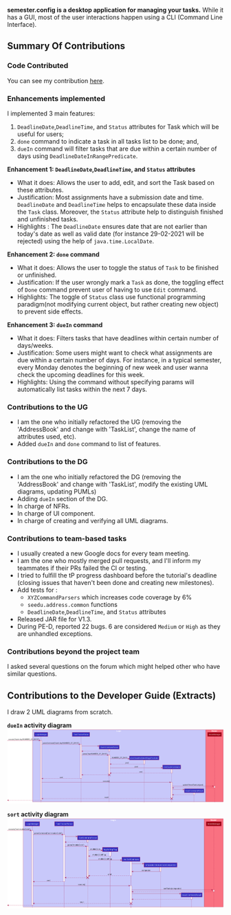 **semester.config is a desktop application for managing your tasks.**
While it has a GUI, most of the user interactions happen using a CLI (Command Line Interface).

## Summary Of Contributions

### Code Contributed
You can see my contribution [here](https://nus-cs2103-ay2021s2.github.io/tp-dashboard/?search=&sort=groupTitle&sortWithin=title&since=&timeframe=commit&mergegroup=&groupSelect=groupByRepos&breakdown=false&tabOpen=true&tabType=authorship&tabAuthor=austenjs&tabRepo=AY2021S2-CS2103-T14-4%2Ftp%5Bmaster%5D&authorshipIsMergeGroup=false&authorshipFileTypes=docs~functional-code~test-code&authorshipIsBinaryFileTypeChecked=false).

### Enhancements implemented <br>
I implemented 3 main features:
1. `DeadlineDate`,`DeadlineTime`, and `Status` attributes for Task which will be useful for users;
2. `done` command to indicate a task in all tasks list to be done; and,
3. `dueIn` command will filter tasks that are due within a certain number of days using `DeadlineDateInRangePredicate`.

**Enhancement 1: `DeadlineDate`,`DeadlineTime`, and `Status` attributes** <br>
* What it does: Allows the user to add, edit, and sort the Task based on these attributes.
* Justification: Most assignments have a submission date and time. `DeadlineDate` and `DeadlineTime`
helps to encapsulate these data inside the `Task` class.
Moreover, the `Status` attribute help to distinguish finished and unfinished tasks.
* Highlights :
The `DeadlineDate` ensures date that are not earlier than today's date as well as
valid date (for instance 29-02-2021 will be rejected) using the help
of `java.time.LocalDate`.

**Enhancement 2: `done` command** <br>
* What it does: Allows the user to toggle the status of `Task` to be finished or unfinished.
* Justification: If the user wrongly mark a `Task` as done, the toggling effect of `Done` command
prevent user of having to use `Edit` command.
* Highlights:
The toggle of `Status` class use functional programming paradigm(not modifying current object, but rather creating new object) to
prevent side effects.

**Enhancement 3: `dueIn` command** <br>
* What it does: Filters tasks that have deadlines within certain number of days/weeks.
* Justification: Some users might want to check what assignments are due within a certain number of days.
For instance, in a typical semester, every Monday denotes the beginning of new week and user wanna
check the upcoming deadlines for this week.
* Highlights: Using the command without specifying params will automatically list tasks within
the next 7 days. 
### Contributions to the UG
* I am the one who initially refactored the UG (removing the 'AddressBook' and change with 'TaskList',
change the name of attributes used, etc).
* Added `dueIn` and `done` command to list of features.

### Contributions to the DG
* I am the one who initially refactored the DG (removing the 'AddressBook' and change with 'TaskList',
modify the existing UML diagrams, updating PUMLs)
* Adding `dueIn` section of the DG.
* In charge of NFRs.
* In charge of UI component.
* In charge of creating and verifying all UML diagrams.

### Contributions to team-based tasks

* I usually created a new Google docs for every team meeting.
* I am the one who mostly merged pull requests, and I'll inform my teammates if their PRs failed the CI or testing.
* I tried to fulfill the tP progress dashboard before the tutorial's deadline (closing issues
that haven't been done and creating new milestones).
* Add tests for :
    * `XYZCommandParsers` which increases code coverage by 6%
    * `seedu.address.common` functions
    * `DeadlineDate`,`DeadlineTime`, and `Status` attributes
* Released JAR file for V1.3.
* During PE-D, reported 22 bugs. 6 are considered `Medium` or `High` as they are unhandled exceptions.

### Contributions beyond the project team
I asked several questions on the forum which might helped other who have similar questions.

## Contributions to the Developer Guide (Extracts)
I draw 2 UML diagrams from scratch.

**`dueIn` activity diagram**
![DueInSequenceDiagram](../images/DueInSequenceDiagram.png)

**`sort` activity diagram**
![SortSequenceDiagram](../images/SortSequenceDiagram.png)
